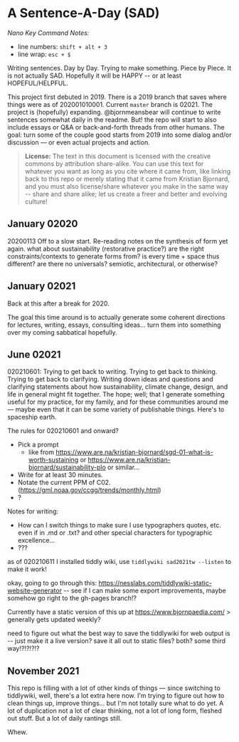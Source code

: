 # A Sentence-A-Day (SAD)

_Nano Key Command Notes:_

- line numbers: `shift + alt + 3`
- line wrap: `esc + $`

Writing sentences. Day by Day. Trying to make something. Piece by Piece. It is not actually SAD. Hopefully it will be HAPPY -- or at least HOPEFUL/HELPFUL.

This project first debuted in 2019. There is a 2019 branch that saves where things were as of 202001010001. Current `master` branch is 02021. The project is (hopefully) expanding. @bjornmeansbear will continue to write sentences somewhat daily in the readme. But! the repo will start to also include essays or Q&A or back-and-forth threads from other humans. The goal: turn some of the couple good starts from 2019 into some dialog and/or discussion — or even actual projects and action.

> **License:** The text in this document is licensed with the creative commons by attribution share-alike. You can use this text for whatever you want as long as you cite where it came from, like linking back to this repo or merely stating that it came from Kristian Bjornard, and you must also license/share whatever you make in the same way -- share and share alike; let us create a freer and better and evolving culture!

## January 02020

20200113 Off to a slow start. Re-reading notes on the synthesis of form yet again. what about sustainability (restorative practice?) are the right constraints/contexts to generate forms from? is every time + space thus different? are there no universals? semiotic, architectural, or otherwise?

## January 02021

Back at this after a break for 2020.

The goal this time around is to actually generate some coherent directions for lectures, writing, essays, consulting ideas... turn them into something over my coming sabbatical hopefully.

## June 02021

020210601: Trying to get back to writing. Trying to get back to thinking. Trying to get back to clarifying. Writing down ideas and questions and clarifying statements about how sustainability, climate change, design, and life in general might fit together. The hope; well; that I generate something useful for my practice, for my family, and for these communities around me — maybe even that it can be some variety of publishable things. Here's to spaceship earth.

The rules for 020210601 and onward?

- Pick a prompt
  - like from <https://www.are.na/kristian-bjornard/sgd-01-what-is-worth-sustaining> or <https://www.are.na/kristian-bjornard/sustainability-plo> or similar...
- Write for at least 30 minutes.
- Notate the current PPM of C02. (<https://gml.noaa.gov/ccgg/trends/monthly.html>)
- ?

Notes for writing:

- How can I switch things to make sure I use typographers quotes, etc. even if in .md or .txt? and other special characters for typographic excellence...
- ???

as of 020210611 I installed tiddly wiki, use `tiddlywiki sad2021tw --listen` to make it work!

okay, going to go through this: <https://nesslabs.com/tiddlywiki-static-website-generator> -- see if I can make some export improvements, maybe somehow go right to the gh-pages branch!?

Currently have a static version of this up at <https://www.bjornpaedia.com/> > generally gets updated weekly?

need to figure out what the best way to save the tiddlywiki for web output is -- just make it a live version? save it all out to static files? both? some third way!?!?!?!?

## November 2021

This repo is filling with a lot of other kinds of things — since switching to tiddlywiki, well, there's a lot extra here now. I'm trying to figure out how to clean things up, improve things... but I'm not totally sure what to do yet. A lot of duplication not a lot of clear thinking, not a lot of long form, fleshed out stuff. But a lot of daily rantings still.

Whew.
